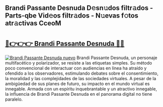 ## Brandi Passante Desnuda D𝚎sn𝚞dos filtr𝚊dos - Parts-qbe Vid𝚎os filtr𝚊dos - N𝚞evas f𝚘tos atr𝚊ctivas CceoM

# <h2><a href="http://mb08ma.tromn.icu/?c=Brandi+Passante+Desnuda">🔗👉👉👉 Brandi Passante Desnuda 🔗🔗</a></h2>

[![Brandi Passante Desnuda nuevo](https://i.imgur.com/pEAQMta.gif)](http://mb08ma.tromn.icu/?c=Brandi+Passante+Desnuda)
Brandi Passante Desnuda, un personaje multifacético y polarizador, se resiste a las etiquetas simples. Su método poco convencional de interactuar con audiencias en línea ha atraído y ofendido a los observadores, estimulando debates sobre el consentimiento, la moralidad y las complejidades de las sociedades virtuales. A pesar de la ambigüedad de sus planes de futuro, su impacto en el mundo virtual es innegable. Armada con un espíritu inquebrantable y un atractivo innegable, la influencia de Brandi Passante Desnuda en el panorama digital no tiene paralelo.
